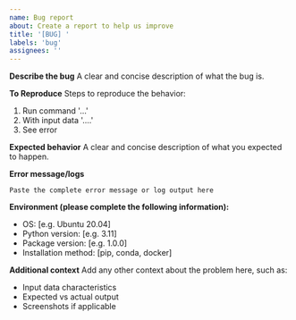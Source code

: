 ```yaml
---
name: Bug report
about: Create a report to help us improve
title: '[BUG] '
labels: 'bug'
assignees: ''
---
```


**Describe the bug**
A clear and concise description of what the bug is.

**To Reproduce**
Steps to reproduce the behavior:
1. Run command '...'
2. With input data '....'
3. See error

**Expected behavior**
A clear and concise description of what you expected to happen.

**Error message/logs**
```
Paste the complete error message or log output here
```

**Environment (please complete the following information):**
- OS: [e.g. Ubuntu 20.04]
- Python version: [e.g. 3.11]
- Package version: [e.g. 1.0.0]
- Installation method: [pip, conda, docker]

**Additional context**
Add any other context about the problem here, such as:
- Input data characteristics
- Expected vs actual output
- Screenshots if applicable